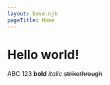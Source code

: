 ```yaml
---
layout: base.njk
pageTitle: Home
---
```


# Hello world!

ABC 123 **bold** *italic* ~~strikethrough~~